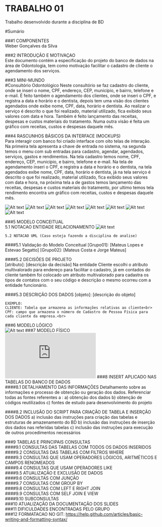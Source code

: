 # TRABALHO 01 
Trabalho desenvolvido durante a disciplina de BD

#Sumário

###1	COMPONENTES<br>
Weber Gonçalves da Silva<br>

###2	INTRODUÇÃO E MOTIVAÇAO<br>
Este documento contém a especificação do projeto do banco de dados na área de Odontologia, tem como motivação facilitar o cadastro de cliente o agendamento dos serviços. <br>

###3	MINI-MUNDO<br>
#Consultório Odontológico 
Neste consultório se faz cadastro do cliente, onde se inseri o nome, CPF, endereço, CEP, município, e bairro, telefone e e-mail. É feito também o agendamento dos clientes, onde se inseri o CPF, e registra a data e horário e o dentista, depois tem uma visão dos clientes agendados onde exibe nome, CPF, data, horário e dentista. Ao realizar o serviço é descrito o que foi realizado, material utilizado, fica exibido seus valores com data e hora. Também é feito lançamento das receitas, despesas e custos materiais do tratamento. Numa outra visão é feita um gráfico com receitas, custos e despesas daquele mês. 
 <br>

###4	RASCUNHOS BÁSICOS DA INTERFACE (MOCKUPS)<br>
Para interagir com banco foi criado interface com oito telas de interação. Na primeira tela apresenta a chave de entrada no sistema, na segunda temos o menu com sub entradas para cadastro, agendar, agendados, serviços, gastos e rendimentos. Na tela cadastro temos nome, CPF, endereço, CEP, município, e bairro, telefone e e-mail. Na tela de agendamento inseri o CPF, e registra a data e horário e o dentista, na tela agendados exibe nome, CPF, data, horário e dentista, já na tela serviço é descrito o que foi realizado, material utilizado, fica exibido seus valores com data e hora, na próxima tela a de gastos temos lançamento das receitas, despesas e custos materiais do tratamento, por ultimo temos tela rendimento encontra um gráfico com receitas, custos e despesas daquele mês. <br>

![Alt text](https://github.com/WeberGoncalves/Trabalho01/blob/master/OdontoFacil-1.JPG?raw=true "Tela 01")
![Alt text](https://github.com/WeberGoncalves/Trabalho01/blob/master/OdontoFacil-2.JPG?raw=true "Tela 02")
![Alt text](https://github.com/WeberGoncalves/Trabalho01/blob/master/OdontoFacil-3.JPG?raw=true "Tela 03")
![Alt text](https://github.com/WeberGoncalves/Trabalho01/blob/master/OdontoFacil-4.JPG?raw=true "Tela 04")
![Alt text](https://github.com/WeberGoncalves/Trabalho01/blob/master/OdontoFacil-5.JPG?raw=true "Tela 05")
![Alt text](https://github.com/WeberGoncalves/Trabalho01/blob/master/OdontoFacil-6.JPG?raw=true "Tela 06")
![Alt text](https://github.com/WeberGoncalves/Trabalho01/blob/master/OdontoFacil-7.JPG?raw=true "Tela 07")
![Alt text](https://github.com/WeberGoncalves/Trabalho01/blob/master/OdontoFacil-8.JPG?raw=true "Tela 08")

###5	MODELO CONCEITUAL<br>
    5.1 NOTACAO ENTIDADE RELACIONAMENTO
![Alt text](?raw=true "Modelo Conceitual")
    
    5.2 NOTACAO UML (Caso esteja fazendo a disciplina de analise)

####5.1 Validação do Modelo Conceitual
    [Grupo01]: [Mateus Lopes e Estevao Segatto]
    [Grupo02]: [Mateus Costa e Jorge Mateus]

####5.2 DECISÕES DE PROJETO<br>
    [atributo]: [descrição da decisão] 
    Na entidade Cliente escolhi o atributo multivalorado para endereço  para facilitar o cadastro,
    já em contados do cliente também  foi colocado um atributo multivalorado para cadastra os tipos de
    contatos com o seu código e descrição o mesmo ocorreu com a entidade funcionário. 
    <br>

####5.3 DESCRIÇÃO DOS DADOS 
    [objeto]: [descrição do objeto]
    
    EXEMPLO:
    CLIENTE: Tabela que armazena as informações relativas ao cliente<br>
    CPF: campo que armazena o número de Cadastro de Pessoa Física para cada cliente da empresa.<br>


###6	MODELO LÓGICO<br>
![Alt text](https://github.com/WeberGoncalves/Trabalho01/blob/master/Modelo%20L%C3%B3gico.PNG?raw=true "Modelo Conceitual")
###7	MODELO FÍSICO<br>
![Alt text](https://github.com/WeberGoncalves/Trabalho01/blob/master/Modelo%20F%C3%ADsico.sql?raw=true "Modelo Conceitual")
###8	INSERT APLICADO NAS TABELAS DO BANCO DE DADOS<br>
####8.1 DETALHAMENTO DAS INFORMAÇÕES
        Detalhamento sobre as informações e processo de obtenção ou geração dos dados.
        Referenciar todas as fontes referentes a :
        a) obtenção dos dados
        b) obtenção de códigos reutilizados
        c) fontes de estudo para desenvolvimento do projeto
        
####8.2 INCLUSÃO DO SCRIPT PARA CRIAÇÃO DE TABELA E INSERÇÃO DOS DADOS
        a) inclusão das instruções para criação das tabelas e estruturas de amazenamento do BD
        b) inclusão das instruções de inserção dos dados nas referidas tabelas
        c) inclusão das instruções para execução de outros procedimentos necessários

###9	TABELAS E PRINCIPAIS CONSULTAS<br>
####9.1	CONSULTAS DAS TABELAS COM TODOS OS DADOS INSERIDOS<br>
####9.2	CONSULTAS DAS TABELAS COM FILTROS WHERE<br>
####9.3	CONSULTAS QUE USAM OPERADORES LÓGICOS, ARITMÉTICOS E CAMPOS RENOMEADOS<br>
####9.4	CONSULTAS QUE USAM OPERADORES LIKE<br>
####9.5	ATUALIZAÇÃO E EXCLUSÃO DE DADOS<br>
####9.6	CONSULTAS COM JUNÇÃO<br>
####9.7	CONSULTAS COM GROUP BY<br>
####9.8	CONSULTAS COM LEFT E RIGHT JOIN<br>
####9.9	CONSULTAS COM SELF JOIN E VIEW<br>
####9.10	SUBCONSULTAS<br>
###10	ATUALIZAÇÃO DA DOCUMENTAÇÃO DOS SLIDES<br>
###11	DIFICULDADES ENCONTRADAS PELO GRUPO<br>
###12  FORMATACAO NO GIT: https://help.github.com/articles/basic-writing-and-formatting-syntax/




